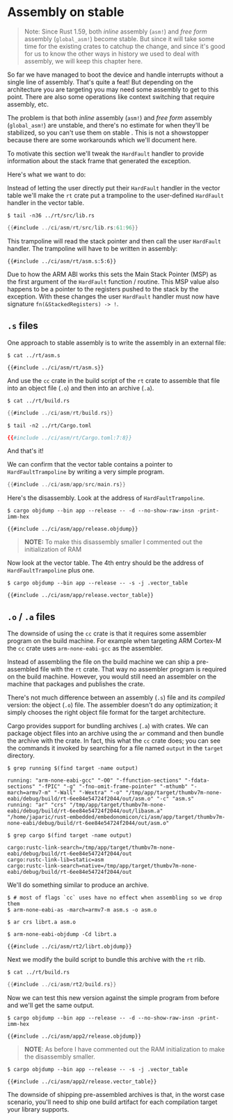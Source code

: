 # Assembly on stable

> Note: Since Rust 1.59, both *inline* assembly (`asm!`) and *free form* assembly
> (`global_asm!`) become stable. But since it will take some time for the 
> existing crates to catchup the change, and since it's good for us to know the
> other ways in history we used to deal with assembly, we will keep this chapter
> here.

So far we have managed to boot the device and handle interrupts without a single
line of assembly. That's quite a feat! But depending on the architecture you are
targeting you may need some assembly to get to this point. There are also some
operations like context switching that require assembly, etc.

The problem is that both *inline* assembly (`asm!`) and *free form* assembly
(`global_asm!`) are unstable, and there's no estimate for when they'll be
stabilized, so you can't use them on stable . This is not a showstopper because
there are some workarounds which we'll document here.

To motivate this section we'll tweak the `HardFault` handler to provide
information about the stack frame that generated the exception.

Here's what we want to do:

Instead of letting the user directly put their `HardFault` handler in the vector
table we'll make the `rt` crate put a trampoline to the user-defined `HardFault`
handler in the vector table.

``` console
$ tail -n36 ../rt/src/lib.rs
```

``` rust
{{#include ../ci/asm/rt/src/lib.rs:61:96}}
```

This trampoline will read the stack pointer and then call the user `HardFault`
handler. The trampoline will have to be written in assembly:

``` armasm
{{#include ../ci/asm/rt/asm.s:5:6}}
```

Due to how the ARM ABI works this sets the Main Stack Pointer (MSP) as the first
argument of the `HardFault` function / routine. This MSP value also happens to
be a pointer to the registers pushed to the stack by the exception. With these
changes the user `HardFault` handler must now have signature
`fn(&StackedRegisters) -> !`.

## `.s` files

One approach to stable assembly is to write the assembly in an external file:

``` console
$ cat ../rt/asm.s
```

``` armasm
{{#include ../ci/asm/rt/asm.s}}
```

And use the `cc` crate in the build script of the `rt` crate to assemble that
file into an object file (`.o`) and then into an archive (`.a`).

``` console
$ cat ../rt/build.rs
```

``` rust
{{#include ../ci/asm/rt/build.rs}}
```

``` console
$ tail -n2 ../rt/Cargo.toml
```

``` toml
{{#include ../ci/asm/rt/Cargo.toml:7:8}}
```

And that's it!

We can confirm that the vector table contains a pointer to `HardFaultTrampoline`
by writing a very simple program.

``` rust
{{#include ../ci/asm/app/src/main.rs}}
```

Here's the disassembly. Look at the address of `HardFaultTrampoline`.

``` console
$ cargo objdump --bin app --release -- -d --no-show-raw-insn -print-imm-hex
```

``` text
{{#include ../ci/asm/app/release.objdump}}
```

> **NOTE:** To make this disassembly smaller I commented out the initialization
> of RAM

Now look at the vector table. The 4th entry should be the address of
`HardFaultTrampoline` plus one.

``` console
$ cargo objdump --bin app --release -- -s -j .vector_table
```

``` text
{{#include ../ci/asm/app/release.vector_table}}
```

## `.o` / `.a` files

The downside of using the `cc` crate is that it requires some assembler program
on the build machine. For example when targeting ARM Cortex-M the `cc` crate
uses `arm-none-eabi-gcc` as the assembler.

Instead of assembling the file on the build machine we can ship a pre-assembled
file with the `rt` crate. That way no assembler program is required on the build
machine. However, you would still need an assembler on the machine that packages
and publishes the crate.

There's not much difference between an assembly (`.s`) file and its *compiled*
version: the object (`.o`) file. The assembler doesn't do any optimization; it
simply chooses the right object file format for the target architecture.

Cargo provides support for bundling archives (`.a`) with crates. We can package
object files into an archive using the `ar` command and then bundle the archive
with the crate. In fact, this what the `cc` crate does; you can see the commands
it invoked by searching for a file named `output` in the `target` directory.

``` console
$ grep running $(find target -name output)
```

``` text
running: "arm-none-eabi-gcc" "-O0" "-ffunction-sections" "-fdata-sections" "-fPIC" "-g" "-fno-omit-frame-pointer" "-mthumb" "-march=armv7-m" "-Wall" "-Wextra" "-o" "/tmp/app/target/thumbv7m-none-eabi/debug/build/rt-6ee84e54724f2044/out/asm.o" "-c" "asm.s"
running: "ar" "crs" "/tmp/app/target/thumbv7m-none-eabi/debug/build/rt-6ee84e54724f2044/out/libasm.a" "/home/japaric/rust-embedded/embedonomicon/ci/asm/app/target/thumbv7m-none-eabi/debug/build/rt-6ee84e54724f2044/out/asm.o"
```

``` console
$ grep cargo $(find target -name output)
```

``` tetx
cargo:rustc-link-search=/tmp/app/target/thumbv7m-none-eabi/debug/build/rt-6ee84e54724f2044/out
cargo:rustc-link-lib=static=asm
cargo:rustc-link-search=native=/tmp/app/target/thumbv7m-none-eabi/debug/build/rt-6ee84e54724f2044/out
```

We'll do something similar to produce an archive.

``` console
$ # most of flags `cc` uses have no effect when assembling so we drop them
$ arm-none-eabi-as -march=armv7-m asm.s -o asm.o

$ ar crs librt.a asm.o

$ arm-none-eabi-objdump -Cd librt.a
```

``` text
{{#include ../ci/asm/rt2/librt.objdump}}
```

Next we modify the build script to bundle this archive with the `rt` rlib.

``` console
$ cat ../rt/build.rs
```

``` rust
{{#include ../ci/asm/rt2/build.rs}}
```

Now we can test this new version against the simple program from before and
we'll get the same output.

``` console
$ cargo objdump --bin app --release -- -d --no-show-raw-insn -print-imm-hex
```

``` text
{{#include ../ci/asm/app2/release.objdump}}
```

> **NOTE**: As before I have commented out the RAM initialization to make the
> disassembly smaller.

``` console
$ cargo objdump --bin app --release -- -s -j .vector_table
```

``` text
{{#include ../ci/asm/app2/release.vector_table}}
```

The downside of shipping pre-assembled archives is that, in the worst case
scenario, you'll need to ship one build artifact for each compilation target
your library supports.
